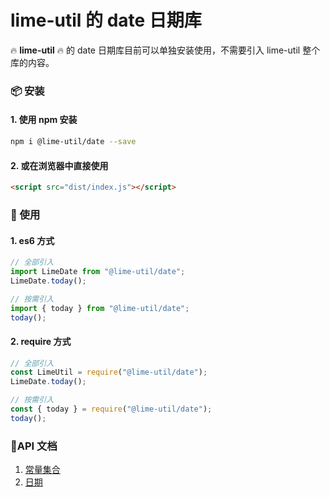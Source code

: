 # lime-util 的 date 日期库

🔥 **lime-util** 🔥 的 date 日期库目前可以单独安装使用，不需要引入 lime-util 整个库的内容。

### 📦 安装

#### 1. 使用 npm 安装

```bash
npm i @lime-util/date --save
```

#### 2. 或在浏览器中直接使用

```html
<script src="dist/index.js"></script>
```

### 🎨 使用

#### 1. es6 方式

```javascript
// 全部引入
import LimeDate from "@lime-util/date";
LimeDate.today();

// 按需引入
import { today } from "@lime-util/date";
today();
```

#### 2. require 方式

```javascript
// 全部引入
const LimeUtil = require("@lime-util/date");
LimeDate.today();

// 按需引入
const { today } = require("@lime-util/date");
today();
```

### 📝API 文档

1. [常量集合](https://github.com/qq575792372/lime-util/blob/master/doc/constant.md)
2. [日期](https://github.com/qq575792372/lime-util/blob/master/doc/date.md)
